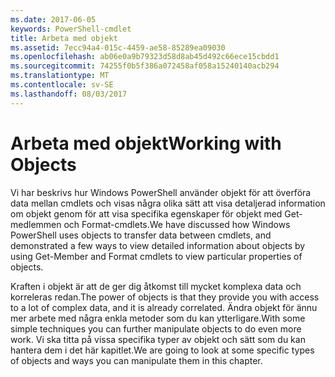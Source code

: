 ```yaml
---
ms.date: 2017-06-05
keywords: PowerShell-cmdlet
title: Arbeta med objekt
ms.assetid: 7ecc94a4-015c-4459-ae58-85289ea09030
ms.openlocfilehash: ab06e0a9b79323d58d8ab45d492c66ece15cbdd1
ms.sourcegitcommit: 74255f0b5f386a072458af058a15240140acb294
ms.translationtype: MT
ms.contentlocale: sv-SE
ms.lasthandoff: 08/03/2017
---
```

# <a name="working-with-objects"></a><span data-ttu-id="f6e81-103">Arbeta med objekt</span><span class="sxs-lookup"><span data-stu-id="f6e81-103">Working with Objects</span></span>
<span data-ttu-id="f6e81-104">Vi har beskrivs hur Windows PowerShell använder objekt för att överföra data mellan cmdlets och visas några olika sätt att visa detaljerad information om objekt genom för att visa specifika egenskaper för objekt med Get-medlemmen och Format-cmdlets.</span><span class="sxs-lookup"><span data-stu-id="f6e81-104">We have discussed how Windows PowerShell uses objects to transfer data between cmdlets, and demonstrated a few ways to view detailed information about objects by using Get-Member and Format cmdlets to view particular properties of objects.</span></span>

<span data-ttu-id="f6e81-105">Kraften i objekt är att de ger dig åtkomst till mycket komplexa data och korreleras redan.</span><span class="sxs-lookup"><span data-stu-id="f6e81-105">The power of objects is that they provide you with access to a lot of complex data, and it is already correlated.</span></span> <span data-ttu-id="f6e81-106">Ändra objekt för ännu mer arbete med några enkla metoder som du kan ytterligare.</span><span class="sxs-lookup"><span data-stu-id="f6e81-106">With some simple techniques you can further manipulate objects to do even more work.</span></span> <span data-ttu-id="f6e81-107">Vi ska titta på vissa specifika typer av objekt och sätt som du kan hantera dem i det här kapitlet.</span><span class="sxs-lookup"><span data-stu-id="f6e81-107">We are going to look at some specific types of objects and ways you can manipulate them in this chapter.</span></span>

